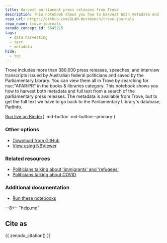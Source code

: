 ```yaml
---
title: Harvest parliament press releases from Trove
description: This notebook shows you how to harvest both metadata and full text from a search of the parliamentary press releases in Trove.
repo_url: https://github.com/GLAM-Workbench/trove-journals
repo_name: trove-journals
zenodo_concept_id: 3545215
tags:
  - data harvesting
  - text
  - metadata
hide:
  - toc
---
```

 
Trove includes more than 380,000 press releases, speeches, and interview transcripts issued by Australian federal politicians and saved by the Parliamentary Library. You can view them all in Trove by searching for nuc:"APAR:PR" in the books & libraries category. This notebook shows you how to harvest both metadata and full text from a search of the parliamentary press releases. The metadata is available from Trove, but to get the full text we have to go back to the Parliamentary Library's database, ParlInfo.

[Run live on Binder](https://mybinder.org/v2/gh/GLAM-Workbench/trove-journals/master?urlpath=lab/tree/Harvest-parliament-press-releases.ipynb){ .md-button .md-button--primary }

### Other options

* [Download from GitHub](https://github.com/GLAM-Workbench/trove-journals/blob/master/Harvest-parliament-press-releases.ipynb)
* [View using NBViewer](https://nbviewer.jupyter.org/github/GLAM-Workbench/trove-journals/blob/master/Harvest-parliament-press-releases.ipynb)

### Related resources

* [Politicians talking about 'immigrants' and 'refugees'](politicans-press-releases-refugees.md)
* [Politicians talking about COVID](politicans-press-releases-covid.md)

### Additional documentation

* [Run these notebooks](../#run-these-notebooks)

--8<-- "help.md"

## Cite as

{{ zenodo_citation() }}